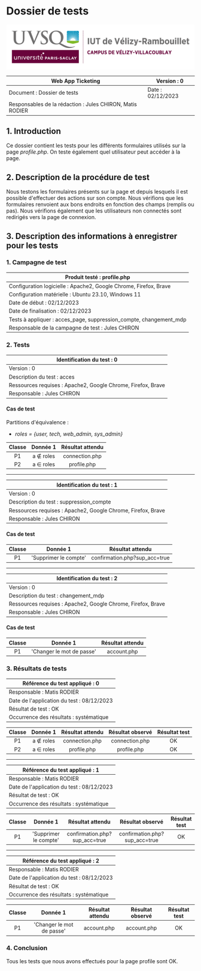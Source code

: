 # Dossier de tests

![logo_uvsq](../../annexes/logo_uvsq.png)

| Web App Ticketing                          | Version : 0             |
|--------------------------------------------|-------------------------|
| Document : Dossier de tests                | Date : 02/12/2023       |
| Responsables de la rédaction : Jules CHIRON, Matis RODIER |          |

## 1. Introduction

Ce dossier contient les tests pour les différents formulaires utilisés sur la page _profile.php_. On teste également quel utilisateur peut accéder à la page.

## 2. Description de la procédure de test

Nous testons les formulaires présents sur la page et depuis lesquels il est possible d'effectuer des actions sur son compte. Nous vérifions que les formulaires renvoient aux bons endroits en fonction des champs (remplis ou pas). Nous vérifions également que les utilisateurs non connectés sont redirigés vers la page de connexion.

## 3. Description des informations à enregistrer pour les tests

### 1. Campagne de test

| Produit testé : profile.php                                             |
|-------------------------------------------------------------------------|
| Configuration logicielle : Apache2, Google Chrome, Firefox, Brave       |
| Configuration matérielle : Ubuntu 23.10, Windows 11                     |
| Date de début : 02/12/2023                                              |
| Date de finalisation : 02/12/2023                                       |
| Tests à appliquer : acces_page, suppression_compte, changement_mdp      |
| Responsable de la campagne de test : Jules CHIRON                       |

### 2. Tests

| Identification du test : 0               |
|------------------------------------------|
| Version : 0                              |
| Description du test : acces |
| Ressources requises : Apache2, Google Chrome, Firefox, Brave   |
| Responsable : Jules CHIRON               |

#### Cas de test

Partitions d'équivalence :

- _roles = {user, tech, web_admin, sys_admin}_

| Classe | Donnée 1 |   Résultat attendu    |
|:------:|:--------:|:----------------:|
|   P1   |   a ∉ roles  | connection.php |
|   P2   |   a ∈ roles  | profile.php |

---

| Identification du test : 1               |
|------------------------------------------|
| Version : 0                              |
| Description du test : suppression_compte |
| Ressources requises : Apache2, Google Chrome, Firefox, Brave   |
| Responsable : Jules CHIRON               |

#### Cas de test

| Classe | Donnée 1 | Résultat attendu |
|:------:|:--------:|:----------------:|
|   P1   | 'Supprimer le compte' | confirmation.php?sup_acc=true |

---

| Identification du test : 2               |
|------------------------------------------|
| Version : 0                              |
| Description du test : changement_mdp     |
| Ressources requises : Apache2, Google Chrome, Firefox, Brave   |
| Responsable : Jules CHIRON               |

#### Cas de test

| Classe | Donnée 1 | Résultat attendu |
|:------:|:--------:|:----------------:|
|   P1   | 'Changer le mot de passe' | account.php |

### 3. Résultats de tests

| Référence du test appliqué : 0             |
|--------------------------------------------|
| Responsable : Matis RODIER                 |
| Date de l'application du test : 08/12/2023 |
| Résultat de test : OK                      |
| Occurrence des résultats : systématique    |

| Classe | Donnée 1 |   Résultat attendu    |Résultat observé | Résultat test |
|:------:|:--------:|:----------------:|:----------------:|:----------------:|
|   P1   |   a ∉ roles  | connection.php |connection.php |OK|
|   P2   |   a ∈ roles  | profile.php |profile.php |OK|

---

| Référence du test appliqué : 1             |
|--------------------------------------------|
| Responsable : Matis RODIER                 |
| Date de l'application du test : 08/12/2023 |
| Résultat de test : OK                      |
| Occurrence des résultats : systématique    |

| Classe | Donnée 1 | Résultat attendu |Résultat observé | Résultat test |
|:------:|:--------:|:----------------:|:----------------:|:----------------:|
|   P1   | 'Supprimer le compte' | confirmation.php?sup_acc=true |confirmation.php?sup_acc=true |OK|

---

| Référence du test appliqué : 2             |
|--------------------------------------------|
| Responsable : Matis RODIER                 |
| Date de l'application du test : 08/12/2023 |
| Résultat de test : OK                      |
| Occurrence des résultats : systématique    |

| Classe | Donnée 1 | Résultat attendu |Résultat observé | Résultat test |
|:------:|:--------:|:----------------:|:----------------:|:----------------:|
|   P1   | 'Changer le mot de passe' | account.php |account.php |OK|

### 4. Conclusion

Tous les tests que nous avons effectués pour la page profile sont OK.
